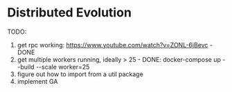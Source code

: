 # Distributed Evolution

TODO:
1. get rpc working: https://www.youtube.com/watch?v=ZONL-6jBevc - DONE
2. get multiple workers running, ideally > 25 - DONE: docker-compose up --build --scale worker=25
3. figure out how to import from a util package
4. implement GA
